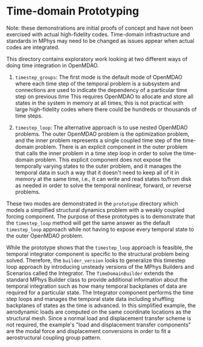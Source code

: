 # Time-domain Prototyping

Note: these demonstrations are initial proofs of concept and have not been exercised with actual high-fidelity codes. Time-domain infrastructure and standards in MPhys may need to be changed as issues appear when actual codes are integrated.

This directory contains exploratory work looking at two different ways of doing time integration in OpenMDAO.


1. `timestep_groups`: The first mode is the default mode of OpenMDAO where each time step of the temporal problem is a subsystem and connections are used to indicate the dependency of a particular time step on previous time
This requires OpenMDAO to allocate and store all states in the system in memory at all times;
this is not practical with large high-fidelity codes where there could be hundreds or thousands of time steps.

2. `timestep_loop`: The alternative approach is to use nested OpenMDAO problems.
The outer OpenMDAO problem is the optimization problem, and the inner problem represents a single coupled time step of the time-domain problem.
There is an explicit component in the outer problem that calls the inner problem in a time step loop in order to solve the time-domain problem.
This explicit component does not expose the temporally varying states to the outer problem, and it manages the temporal data in such a way that it doesn't need to keep all of it in memory at the same time, i.e., it can write and read states to/from disk as needed in order to solve the temporal nonlinear, forward, or reverse problems.

These two modes are demonstrated in the `prototype` directory which models a simplified structural dynamics problem with a weakly coupled forcing component.
The purpose of these prototypes is to demonstrate that the `timestep_loop` method will get the same answer as the default `timestep_loop` approach while not having to expose every temporal state to the outer OpenMDAO problem.

While the prototype shows that the `timestep_loop` approach is feasible, the temporal integrator component is specific to the structural problem being solved.
Therefore, the `builder_version` looks to generalize this timestep loop approach by introducing unsteady versions of the MPhys Builders and Scenarios called the Integrator.
The `TimeDomainBuilder` extends the standard MPhys Builder class to provide additional information about the temporal integration such as how many temporal backplanes of data are required for a particular state.
The Integrator component performs the time step loops and manages the temporal state data including shuffling backplanes of states as the time is advanced.
In this simplified example, the aerodynamic loads are computed on the same coordinate locations as the structural mesh.
Since a normal load and displacement transfer scheme is not required,
the example's "load and displacement transfer components" are the modal force and displacement conversions in order to fit a aerostructural coupling group pattern.

